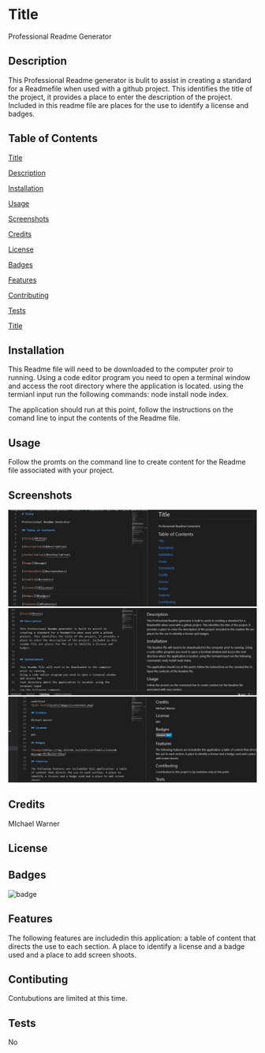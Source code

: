# Title
  
Professional Readme Generator

## Description

This Professional Readme generator is bulit to assist in 
creating a standard for a Readmefile when used with a github
project. This identifies the title of the project, it provides a 
place to enter the description of the project. Included in this
readme file are places for the use to identify a license and badges.


## Table of Contents

[Title](#title)

[Description](#description)

[Installation](#installation)

[Usage](#usage)

[Screenshots](#screenshots)

[Credits](#credits)

[License](#license)

[Badges](#badges)

[Features](#features)

[Contributing](#contributing)

[Tests](#tests)

[Title](#Title)

## Installation

This Readme file will need to be downloaded to the computer proir to running.
Using a code editor program you need to open a terminal window and access the
root directory where the application is located. using the termianl input
run the following commands:
node install
node index.

The application should run at this point, follow the instructions on the 
comand line to input the contents of the Readme file. 

## Usage

Follow the promts on the command line to create content for the Readme file associated with your project.

## Screenshots

![screenshot_1](assets/images/screenshot1.png)
![screenshot_2](assets/images/screenshot2.png)
![screenshot_3](assets/images/screenshot3.png)


## Credits

MIchael Warner

## License



## Badges

![badge](https://img.shields.io/static/v1?label=License&message=${data.license}&color=blue)

## Features

The following features are includedin this application: a table of content that directs the use to each section. A place to identify a license and a badge used and a place to add screen shoots.

## Contibuting

Contubutions are limited at this time.

## Tests

No

